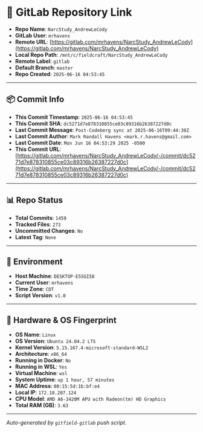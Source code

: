 # 🔗 GitLab Repository Link

- **Repo Name**: `NarcStudy_AndrewLeCody`
- **GitLab User**: `mrhavens`
- **Remote URL**: [https://gitlab.com/mrhavens/NarcStudy_AndrewLeCody](https://gitlab.com/mrhavens/NarcStudy_AndrewLeCody)
- **Local Repo Path**: `/mnt/c/fieldcraft/NarcStudy_AndrewLeCody`
- **Remote Label**: `gitlab`
- **Default Branch**: `master`
- **Repo Created**: `2025-06-16 04:53:45`

---

## 📦 Commit Info

- **This Commit Timestamp**: `2025-06-16 04:53:45`
- **This Commit SHA**: `dc5271d7e878310855ce03c89316b26387227d0c`
- **Last Commit Message**: `Post-Codeberg sync at 2025-06-16T09:44:38Z`
- **Last Commit Author**: `Mark Randall Havens <mark.r.havens@gmail.com>`
- **Last Commit Date**: `Mon Jun 16 04:53:29 2025 -0500`
- **This Commit URL**: [https://gitlab.com/mrhavens/NarcStudy_AndrewLeCody/-/commit/dc5271d7e878310855ce03c89316b26387227d0c](https://gitlab.com/mrhavens/NarcStudy_AndrewLeCody/-/commit/dc5271d7e878310855ce03c89316b26387227d0c)

---

## 📊 Repo Status

- **Total Commits**: `1459`
- **Tracked Files**: `273`
- **Uncommitted Changes**: `No`
- **Latest Tag**: `None`

---

## 🧽 Environment

- **Host Machine**: `DESKTOP-E5SGI58`
- **Current User**: `mrhavens`
- **Time Zone**: `CDT`
- **Script Version**: `v1.0`

---

## 🧬 Hardware & OS Fingerprint

- **OS Name**: `Linux`
- **OS Version**: `Ubuntu 24.04.2 LTS`
- **Kernel Version**: `5.15.167.4-microsoft-standard-WSL2`
- **Architecture**: `x86_64`
- **Running in Docker**: `No`
- **Running in WSL**: `Yes`
- **Virtual Machine**: `wsl`
- **System Uptime**: `up 1 hour, 57 minutes`
- **MAC Address**: `00:15:5d:1b:bf:e4`
- **Local IP**: `172.18.207.124`
- **CPU Model**: `AMD A6-3420M APU with Radeon(tm) HD Graphics`
- **Total RAM (GB)**: `3.63`

---

_Auto-generated by `gitfield-gitlab` push script._
